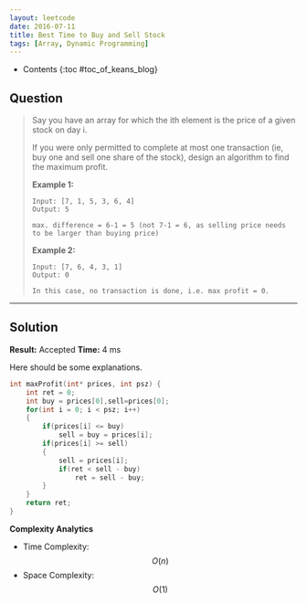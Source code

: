 ```yaml
---
layout: leetcode
date: 2016-07-11
title: Best Time to Buy and Sell Stock
tags: [Array, Dynamic Programming]
---
```


* Contents
{:toc #toc_of_keans_blog}

## Question

> Say you have an array for which the ith element is the price of a given stock on day i.
>
>If you were only permitted to complete at most one transaction (ie, buy one and sell one share of the stock), design an algorithm to find the maximum profit.
>
>**Example 1:**
>
>     Input: [7, 1, 5, 3, 6, 4]
>     Output: 5
>     
>     max. difference = 6-1 = 5 (not 7-1 = 6, as selling price needs to be larger than buying price)
>
>**Example 2:**
>
>     Input: [7, 6, 4, 3, 1]
>     Output: 0
>     
>     In this case, no transaction is done, i.e. max profit = 0.
>     

***

## Solution

**Result:** Accepted **Time:** 4 ms

Here should be some explanations.

```c
int maxProfit(int* prices, int psz) {
    int ret = 0;
    int buy = prices[0],sell=prices[0];
    for(int i = 0; i < psz; i++)
    {
        if(prices[i] <= buy)
            sell = buy = prices[i];
        if(prices[i] >= sell)
        {
            sell = prices[i];
            if(ret < sell - buy)
                ret = sell - buy;
        }
    }
    return ret;
}
```

**Complexity Analytics**

- Time Complexity: $$O(n)$$
- Space Complexity: $$O(1)$$
